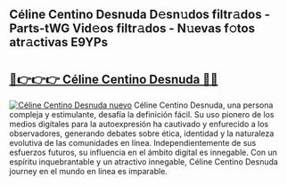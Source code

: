 ## Céline Centino Desnuda D𝚎sn𝚞dos filtr𝚊dos - Parts-tWG Vid𝚎os filtr𝚊dos - N𝚞evas f𝚘tos atr𝚊ctivas E9YPs

# <h2><a href="http://mbbtsn.tromn.icu/?c=C%c3%a9line+Centino+Desnuda">🔗👉👉👉 Céline Centino Desnuda 🔗🔗</a></h2>

[![Céline Centino Desnuda nuevo](https://i.imgur.com/pEAQMta.gif)](http://mbbtsn.tromn.icu/?c=C%c3%a9line+Centino+Desnuda)
Céline Centino Desnuda, una persona compleja y estimulante, desafía la definición fácil. Su uso pionero de los medios digitales para la autoexpresión ha cautivado y enfurecido a los observadores, generando debates sobre ética, identidad y la naturaleza evolutiva de las comunidades en línea. Independientemente de sus esfuerzos futuros, su influencia en el ámbito digital es innegable. Con un espíritu inquebrantable y un atractivo innegable, Céline Centino Desnuda journey en el mundo en línea es imparable.
